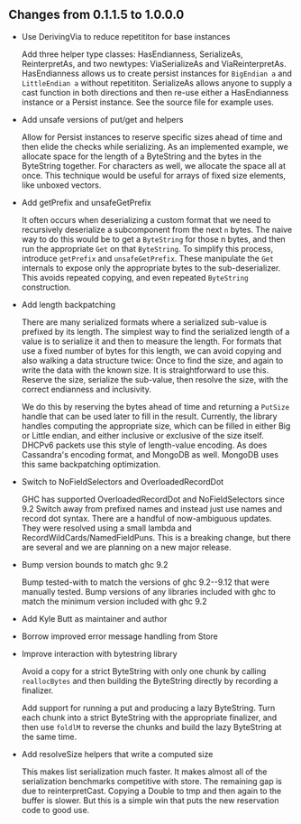 ## Changes from 0.1.1.5 to 1.0.0.0 ##

  * Use DerivingVia to reduce repetititon for base instances
    
    Add three helper type classes: HasEndianness, SerializeAs,
    ReinterpretAs, and two newtypes: ViaSerializeAs and ViaReinterpretAs.
    HasEndianness allows us to create persist instances for `BigEndian a`
    and `LittleEndian a` without repetititon. SerializeAs allows anyone to
    supply a cast function in both directions and then re-use either a
    HasEndianness instance or a Persist instance. See the source file for
    example uses.

  * Add unsafe versions of put/get and helpers
    
    Allow for Persist instances to reserve specific sizes ahead of time and
    then elide the checks while serializing. As an implemented example, we
    allocate space for the length of a ByteString and the bytes in the
    ByteString together. For characters as well, we allocate the space all
    at once. This technique would be useful for arrays of fixed size
    elements, like unboxed vectors.

  * Add getPrefix and unsafeGetPrefix
    
    It often occurs when deserializing a custom format that we need to
    recursively deserialize a subcomponent from the next `n` bytes. The
    naive way to do this would be to get a `ByteString` for those n bytes,
    and then run the appropriate `Get` on that `ByteString`. To simplify
    this process, introduce `getPrefix` and `unsafeGetPrefix`. These
    manipulate the `Get` internals to expose only the appropriate bytes to
    the sub-deserializer. This avoids repeated copying, and even repeated
    `ByteString` construction.

  * Add length backpatching
    
    There are many serialized formats where a serialized sub-value is
    prefixed by its length. The simplest way to find the serialized length
    of a value is to serialize it and then to measure the length. For
    formats that use a fixed number of bytes for this length, we can avoid
    copying and also walking a data structure twice: Once to find the size,
    and again to write the data with the known size. It is straightforward
    to use this. Reserve the size, serialize the sub-value, then resolve the
    size, with the correct endianness and inclusivity.
    
    We do this by reserving the bytes ahead of time and returning a
    `PutSize` handle that can be used later to fill in the result.
    Currently, the library handles computing the appropriate size, which can
    be filled in either Big or Little endian, and either inclusive or
    exclusive of the size itself. DHCPv6 packets use this style of
    length-value encoding. As does Cassandra's encoding format, and MongoDB
    as well. MongoDB uses this same backpatching optimization.

  * Switch to NoFieldSelectors and OverloadedRecordDot
    
    GHC has supported OverloadedRecordDot and NoFieldSelectors since 9.2
    Switch away from prefixed names and instead just use names and record
    dot syntax. There are a handful of now-ambiguous updates. They were
    resolved using a small lambda and RecordWildCards/NamedFieldPuns. This
    is a breaking change, but there are several and we are planning on a new
    major release.

  * Bump version bounds to match ghc 9.2
    
    Bump tested-with to match the versions of ghc 9.2--9.12 that were
    manually tested. Bump versions of any libraries included with ghc to
    match the minimum version included with ghc 9.2

  * Add Kyle Butt as maintainer and author

  * Borrow improved error message handling from Store

  * Improve interaction with bytestring library
    
    Avoid a copy for a strict ByteString with only one chunk by calling
    `reallocBytes` and then building the ByteString directly by recording a
    finalizer.
    
    Add support for running a put and producing a lazy ByteString. Turn each
    chunk into a strict ByteString with the appropriate finalizer, and then
    use `foldlM` to reverse the chunks and build the lazy ByteString at the
    same time.

  * Add resolveSize helpers that write a computed size
    
    This makes list serialization much faster. It makes almost all of the
    serialization benchmarks competitive with store. The remaining gap is
    due to reinterpretCast. Copying a Double to tmp and then again to the
    buffer is slower. But this is a simple win that puts the new reservation
    code to good use.
